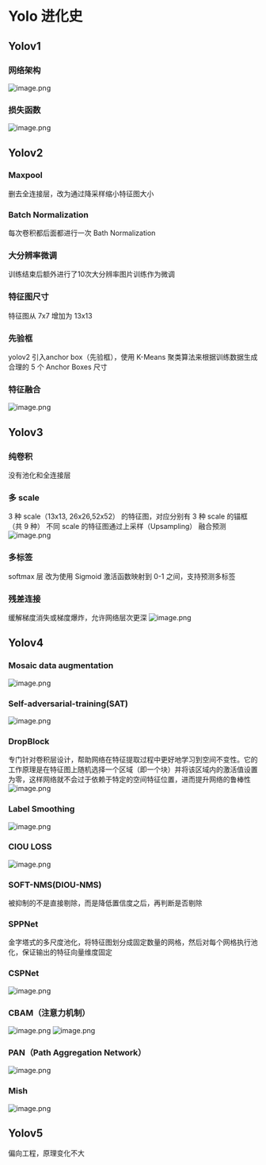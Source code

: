 # Yolo 进化史
## Yolov1
### 网络架构
![image.png](https://gitee.com/may1234/md-imgs/raw/master/202410281929940.png)

### 损失函数
![image.png](https://gitee.com/may1234/md-imgs/raw/master/202410281930497.png)

## Yolov2
### Maxpool
删去全连接层，改为通过降采样缩小特征图大小
### Batch Normalization
每次卷积都后面都进行一次 Bath Normalization
### 大分辨率微调
训练结束后额外进行了10次大分辨率图片训练作为微调
### 特征图尺寸
特征图从 7x7 增加为 13x13
### 先验框
yolov2 引入anchor box（先验框），使用 K-Means 聚类算法来根据训练数据生成合理的 5 个 Anchor Boxes 尺寸
### 特征融合
![image.png](https://gitee.com/may1234/md-imgs/raw/master/202410281946680.png)
## Yolov3

### 纯卷积
没有池化和全连接层
### 多 scale 
3 种 scale（13x13, 26x26,52x52） 的特征图，对应分别有 3 种 scale 的锚框（共 9 种）
不同 scale 的特征图通过上采样（Upsampling） 融合预测
![image.png](https://gitee.com/may1234/md-imgs/raw/master/202410281954083.png)

### 多标签
softmax 层 改为使用 Sigmoid 激活函数映射到 0-1 之间，支持预测多标签

### 残差连接
缓解梯度消失或梯度爆炸，允许网络层次更深
![image.png](https://gitee.com/may1234/md-imgs/raw/master/202410281956575.png)

## Yolov4

### Mosaic data augmentation
![image.png](https://gitee.com/may1234/md-imgs/raw/master/202410281127966.png)

### Self-adversarial-training(SAT)
![image.png](https://gitee.com/may1234/md-imgs/raw/master/202410281127491.png)

### DropBlock
专门针对卷积层设计，帮助网络在特征提取过程中更好地学习到空间不变性。它的工作原理是在特征图上随机选择一个区域（即一个块）并将该区域内的激活值设置为零，这样网络就不会过于依赖于特定的空间特征位置，进而提升网络的鲁棒性
![image.png](https://gitee.com/may1234/md-imgs/raw/master/202410281128657.png)

### Label Smoothing
![image.png](https://gitee.com/may1234/md-imgs/raw/master/202410281128367.png)

### CIOU LOSS
![image.png](https://gitee.com/may1234/md-imgs/raw/master/202410281126064.png)
### SOFT-NMS(DIOU-NMS)
被抑制的不是直接剔除，而是降低置信度之后，再判断是否剔除

### SPPNet
金字塔式的多尺度池化，将特征图划分成固定数量的网格，然后对每个网格执行池化，保证输出的特征向量维度固定
### CSPNet
![image.png](https://gitee.com/may1234/md-imgs/raw/master/202410281622530.png)
### CBAM（注意力机制）
![image.png](https://gitee.com/may1234/md-imgs/raw/master/202410281644841.png)
![image.png](https://gitee.com/may1234/md-imgs/raw/master/202410281644601.png)

### PAN（Path Aggregation Network）
![image.png](https://gitee.com/may1234/md-imgs/raw/master/202410281713027.png)

### Mish
![image.png](https://gitee.com/may1234/md-imgs/raw/master/202410281714402.png)

## Yolov5
偏向工程，原理变化不大
